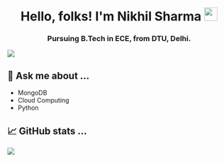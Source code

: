 <h1 align="center"> Hello, folks! I'm  Nikhil Sharma <img src="wave.gif" width="30px"></h1>
<h3 align="center"> Pursuing B.Tech in ECE, from DTU, Delhi.</h3>


![](https://visitor-badge.glitch.me/badge?page_id=bleedblue07.bleedblue07)


## 💬 Ask me about ...

- MongoDB
- Cloud Computing
- Python


## 📈 GitHub stats ...

<p align="left"><a href="https://github.com/duttabhishek32/duttabhishek32">
  <img align="center" src="https://github-readme-stats.vercel.app/api/top-langs/?username=bleedblue07&hide=php,html&title_color=ffffff&text_color=c9cacc&icon_color=ce3691&bg_color=1d1f21" />
</a></p>
